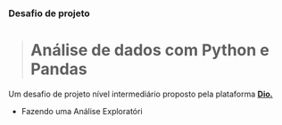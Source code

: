 ### Desafio de projeto

># Análise de dados com Python e Pandas

Um desafio de projeto nível intermediário proposto pela plataforma **[Dio.](https://www.dio.me/)**
- Fazendo uma Análise Exploratóri

